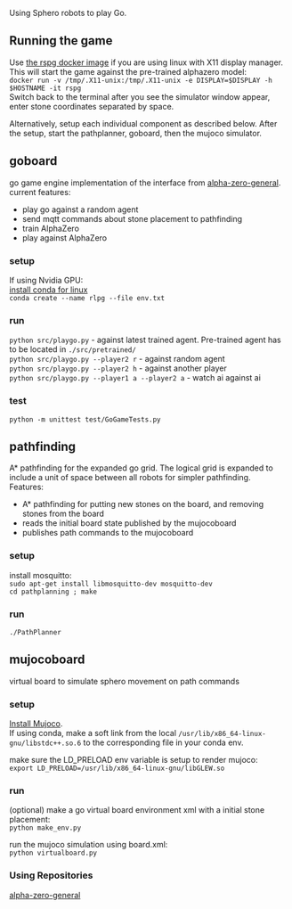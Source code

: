 Using Sphero robots to play Go.

## Running the game

Use [the rspg docker image](https://hub.docker.com/repository/docker/ymyrvolod/rspg) if you are using linux with X11 display manager.
This will start the game against the pre-trained alphazero model:   
`docker run -v /tmp/.X11-unix:/tmp/.X11-unix -e DISPLAY=$DISPLAY -h $HOSTNAME -it rspg`   
Switch back to the terminal after you see the simulator window appear, enter stone coordinates separated by space.

Alternatively, setup each individual component as described below.
After the setup, start the pathplanner, goboard, then the mujoco simulator.

## goboard

go game engine implementation of the interface from [alpha-zero-general](https://github.com/suragnair/alpha-zero-general).
current features:
* play go against a random agent
* send mqtt commands about stone placement to pathfinding
* train AlphaZero
* play against AlphaZero

### setup

If using Nvidia GPU:   
[install conda for linux](https://docs.conda.io/projects/conda/en/latest/user-guide/install/linux.html)   
`conda create --name rlpg --file env.txt`

### run
`python src/playgo.py` - against latest trained agent. Pre-trained agent has to be located in `./src/pretrained/`    
`python src/playgo.py --player2 r` - against random agent   
`python src/playgo.py --player2 h` - against another player    
`python src/playgo.py --player1 a --player2 a` - watch ai against ai

### test
 
`python -m unittest test/GoGameTests.py`

## pathfinding

A* pathfinding for the expanded go grid. The logical grid is expanded to include a
unit of space between all robots for simpler pathfinding.    
Features:
* A* pathfinding for putting new stones on the board, and removing stones from the board
* reads the initial board state published by the mujocoboard
* publishes path commands to the mujocoboard 

### setup
install mosquitto:    
`sudo apt-get install libmosquitto-dev mosquitto-dev`    
`cd pathplanning ; make`

### run   
`./PathPlanner`

## mujocoboard

virtual board to simulate sphero movement on path commands

### setup

[Install Mujoco](https://blog.guptanitish.com/blog/install-mujoco/).   
If using conda, make a soft link from the local `/usr/lib/x86_64-linux-gnu/libstdc++.so.6` to
the corresponding file in your conda env.

make sure the LD_PRELOAD env variable is setup to render mujoco:     
`export LD_PRELOAD=/usr/lib/x86_64-linux-gnu/libGLEW.so`

### run
(optional) make a go virtual board environment xml with a initial stone placement:    
`python make_env.py`   

run the mujoco simulation using board.xml:    
`python virtualboard.py`

### Using Repositories

[alpha-zero-general](https://github.com/suragnair/alpha-zero-general)   
